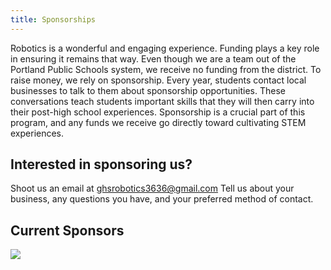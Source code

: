 ```yaml
---
title: Sponsorships
---
```

Robotics is a wonderful and engaging experience. Funding plays a key role in ensuring it remains that way. Even though we are a team out of the Portland Public Schools system, we receive no funding from the district. To raise money, we rely on sponsorship. Every year, students contact local businesses to talk to them about sponsorship opportunities. These conversations teach students important skills that they will then carry into their post-high school experiences. Sponsorship is a crucial part of this program, and any funds we receive go directly toward cultivating STEM experiences.

## Interested in sponsoring us?

Shoot us an email at ghsrobotics3636@gmail.com Tell us about your business, any questions you have, and your preferred method of contact.

## Current Sponsors
![](/media/sponsor-panel-2022.png)

